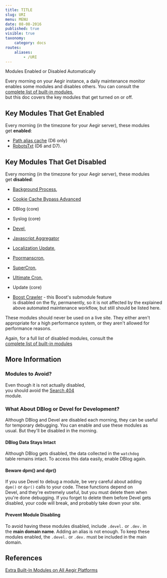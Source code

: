 ```yaml
---
title: TITLE
slug: URI
menu: MENU
date: 08-08-2016
published: true
visible: true
taxonomy:
    category: docs
routes:
    aliases:
        - /URI
---
```

Modules Enabled or Disabled Automatically

Every morning on your Aegir instance, a daily maintenance monitor\
enables some modules and disables others. You can consult the\
[complete list of built-in modules](extra-builtin-modules),\
but this doc covers the key modules that get turned on or off.

Key Modules That Get Enabled
----------------------------

Every morning (in the timezone for your Aegir server), these modules\
get **enabled**:

-   [Path alias cache](http://pressflow.org) (D6 only)
-   [RobotsTxt](https://drupal.org/project/robotstxt) (D6 and D7).

Key Modules That Get Disabled
-----------------------------

Every morning (in the timezone for your Aegir server), these modules\
get **disabled**:

-   [Background Process](https://drupal.org/project/background_process),
-   [Cookie Cache Bypass
    Advanced](https://drupal.org/project/cookie_cache_bypass_adv)
-   DBlog (core)
-   Syslog (core)
-   [Devel](https://drupal.org/project/devel),
-   [Javascript
    Aggregator](https://drupal.org/project/javascript_aggregator)
-   [Localization Update](https://drupal.org/project/l10n_update),
-   [Poormanscron](https://drupal.org/project/poormanscron),
-   [SuperCron](https://drupal.org/project/supercron),
-   [Ultimate Cron](https://drupal.org/project/ultimate_cron),
-   Update (core)

-   [Boost Crawler](https://drupal.org/project/boost) - this Boost's
    submodule feature\
    is disabled on the fly, permanently, so it is not affected by the
    explained\
    above automated maintenance workflow, but still should be
    listed here.

These modules should never be used on a live site. They either aren't\
appropriate for a high performance system, or they aren't allowed for\
performance reasons.

Again, for a full list of disabled modules, consult the\
[complete list of built-in modules](extra-builtin-modules)

More Information
----------------

### Modules to Avoid?

Even though it is not actually disabled,\
you should avoid the [Search 404](https://drupal.org/project/search404)\
module.

### What About DBlog or Devel for Development?

Although DBlog and Devel are disabled each morning, they can be useful\
for temporary debugging. You can enable and use these modules as\
usual. But they'll be disabled in the morning.

#### DBlog Data Stays Intact

Although DBlog gets disabled, the data collected in the `watchdog`\
table remains intact. To access this data easily, enable DBlog again.

#### Beware dpm() and dpr()

If you use Devel to debug a module, be very careful about adding\
`dpm()` or `dpr()` calls to your code. These functions depend on\
Devel, and they're extremely useful, but you must delete them when\
you're done debugging. If you forget to delete them before Devel gets\
disabled, your code will break, and probably take down your site.

#### Prevent Module Disabling

To avoid having these modules disabled, include `.devel.` or `.dev.` in\
the **main domain name**. Adding an alias is not enough. To keep these\
modules enabled, the `.devel.` or `.dev.` must be included in the main\
domain.

References
----------

[Extra Built-In Modules on All Aegir Platforms](extra-builtin-modules)
